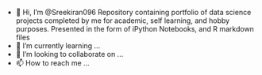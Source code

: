 - 👋 Hi, I’m @Sreekiran096
Repository containing portfolio of data science projects completed by me for academic, self learning, and hobby purposes. Presented in the form of iPython Notebooks, and R markdown files 
- 🌱 I’m currently learning ...
- 💞️ I’m looking to collaborate on ...
- 📫 How to reach me ...

<!---
Sreekiran096/Sreekiran096 is a ✨ special ✨ repository because its `README.md` (this file) appears on your GitHub profile.
You can click the Preview link to take a look at your changes.
--->
